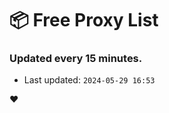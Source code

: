 # :package: Free Proxy List
### Updated every 15 minutes.

- Last updated: `2024-05-29 16:53`

:heart:
